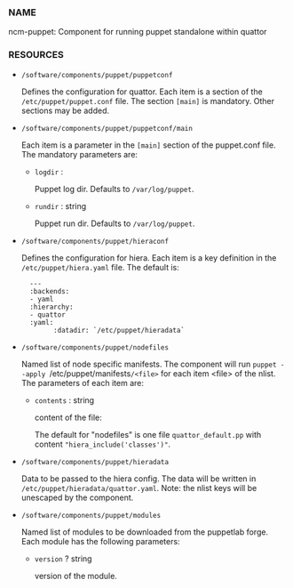 
### NAME

ncm-puppet: Component for running puppet standalone within quattor

### RESOURCES

- `/software/components/puppet/puppetconf`

    Defines the configuration for quattor. Each item is a section of the `/etc/puppet/puppet.conf` file.
    The section `[main]` is mandatory. Other sections may be added.

- `/software/components/puppet/puppetconf/main`

    Each item is a parameter in the `[main]` section of the puppet.conf file.
    The mandatory parameters are:

    - `logdir` :

        Puppet log dir. Defaults to `/var/log/puppet`.

    - `rundir` : string

        Puppet run dir. Defaults to `/var/log/puppet`.

- `/software/components/puppet/hieraconf`

    Defines the configuration for hiera. Each item is a key definition in the `/etc/puppet/hiera.yaml` file.
    The default is:

        ---
        :backends:
        - yaml
        :hierarchy:
        - quattor
        :yaml:
              :datadir: `/etc/puppet/hieradata`

- `/software/components/puppet/nodefiles`

    Named list of node specific manifests. The component will run `puppet --apply `/etc/puppet/manifests`/<file>`
    for each item &lt;file> of the nlist. The parameters of each item are:

    - `contents` : string

        content of the file:

        The default for "nodefiles" is one file `quattor_default.pp` with content `"hiera_include('classes')"`.

- `/software/components/puppet/hieradata`

    Data to be passed to the hiera config. The data will be written in
    `/etc/puppet/hieradata/quattor.yaml`. Note: the nlist keys will be unescaped by the component.

- `/software/components/puppet/modules`

    Named list of modules to be downloaded from the puppetlab forge. Each module has the following parameters:

    - `version` ? string

        version of the module.
